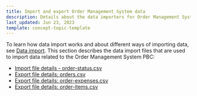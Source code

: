 ```yaml
---
title: Import and export Order Management System data
description: Details about the data importers for Order Management System
last_updated: Jun 23, 2023
template: concept-topic-template
---
```

To learn how data import works and about different ways of importing data, see [Data import](/docs/dg/dev/data-import/{{page.version}}/data-import.html). This section describes the data import files that are used to import data related to the Order Management System PBC:

* [Import file details - order-status.csv](/docs/pbc/all/order-management-system/{{page.version}}/base-shop/import-and-export-data/import-file-details-order-status.csv.html)
* [Export file details: orders.csv](/docs/pbc/all/order-management-system/{{page.version}}/base-shop/import-and-export-data/orders-data-export/export-file-details-orders.csv.html)
* [Export file details: order-expenses.csv](/docs/pbc/all/order-management-system/{{page.version}}/base-shop/import-and-export-data/orders-data-export/export-file-details-order-expenses.csv.html)
* [Export file details: order-items.csv](/docs/pbc/all/order-management-system/{{page.version}}/base-shop/import-and-export-data/orders-data-export/export-file-details-order-items.csv.html)
